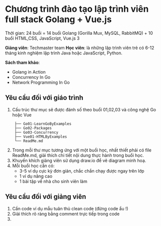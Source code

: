 # Chương trình đào tạo lập trình viên full stack Golang + Vue.js

Thời gian: 24 buổi = 14 buổi Golang (Gorilla Mux, MySQL, RabbitMQ) + 10 buổi HTML,CSS, JavaScript, Vue.js 3

**Giảng viên**: Techmaster team
**Học viên**: là những lập trình viên trẻ có 6-12 tháng kinh nghiệm lập trình Java hoặc JavaScript, Python.

**Sách tham khảo**:
- Golang in Action
- Concurrency In Go
- Network Programming In Go

## Yêu cầu đối với giáo trình

1. Cấu trúc thư mục sẽ được đánh số theo buổi 01,02,03 và công nghệ Go hoặc Vue
   ```
    ├── Go01-LearnGoByExamples
    ├── Go02-Packages
    ├── Go03-Concurrency
    ├── Vue01-HTMLByExamples
    └── ReadMe.md
   ```
2. Trong mỗi thư mục tương ứng với một buổi học, nhất thiết phải có file ReadMe.md, giải thích chi tiết nội dung thực hành trong buổi học.
3. Khuyến khích giảng viên sử dụng draw.io để vẽ diagram minh hoạ.
4. Mỗi buổi học cần có:
   - 3-5 ví dụ cực kỳ đơn giản, chắc chắn chạy được ngay trên lớp
   - 1 ví dụ nâng cao
   - 1 bài tập về nhà cho sinh viên làm

## Yêu cầu đối với giảng viên
1. Cần code ví dụ mẫu tuân thủ clean code (đừng code ẩu !)
2. Giải thích rõ ràng bằng comment trực tiếp trong code
3. 